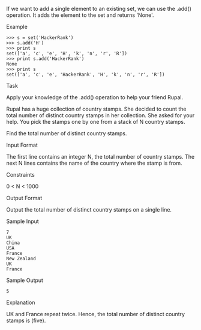 If we want to add a single element to an existing set, we can use the .add() operation.
It adds the element to the set and returns 'None'.

Example

```
>>> s = set('HackerRank')
>>> s.add('H')
>>> print s
set(['a', 'c', 'e', 'H', 'k', 'n', 'r', 'R'])
>>> print s.add('HackerRank')
None
>>> print s
set(['a', 'c', 'e', 'HackerRank', 'H', 'k', 'n', 'r', 'R'])
```

Task

Apply your knowledge of the .add() operation to help your friend Rupal.

Rupal has a huge collection of country stamps. She decided to count the total number of distinct country stamps in her collection. She asked for your help. You pick the stamps one by one from a stack of N country stamps.

Find the total number of distinct country stamps.

Input Format

The first line contains an integer N, the total number of country stamps.
The next N lines contains the name of the country where the stamp is from.

Constraints

0 < N < 1000

Output Format

Output the total number of distinct country stamps on a single line.

Sample Input
```
7
UK
China
USA
France
New Zealand
UK
France 
```

Sample Output

```
5
```
Explanation

UK and France repeat twice. Hence, the total number of distinct country stamps is  (five).